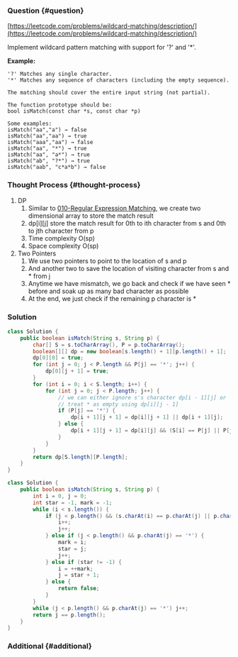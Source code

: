 ### Question {#question}

[https://leetcode.com/problems/wildcard-matching/description/](https://leetcode.com/problems/wildcard-matching/description/)

Implement wildcard pattern matching with support for '?' and '\*'.

**Example:**

```
'?' Matches any single character.
'*' Matches any sequence of characters (including the empty sequence).

The matching should cover the entire input string (not partial).

The function prototype should be:
bool isMatch(const char *s, const char *p)

Some examples:
isMatch("aa","a") → false
isMatch("aa","aa") → true
isMatch("aaa","aa") → false
isMatch("aa", "*") → true
isMatch("aa", "a*") → true
isMatch("ab", "?*") → true
isMatch("aab", "c*a*b") → false
```

### Thought Process {#thought-process}

1. DP
   1. Similar to [010-Regular Expression Matching](/leetcode/string/010-regular-expression-matching.md), we create two dimensional array to store the match result
   2. dp\[i\]\[j\] store the match result for 0th to ith character from s and 0th to jth character from p
   3. Time complexity O\(sp\)
   4. Space complexity O\(sp\)
2. Two Pointers
   1. We use two pointers to point to the location of s and p
   2. And another two to save the location of visiting character from s and \* from j
   3. Anytime we have mismatch, we go back and check if we have seen \* before and soak up as many bad character as possible
   4. At the end, we just check if the remaining p character is \*

### Solution

```java
class Solution {
    public boolean isMatch(String s, String p) {
        char[] S = s.toCharArray(), P = p.toCharArray();
        boolean[][] dp = new boolean[s.length() + 1][p.length() + 1];
        dp[0][0] = true;
        for (int j = 0; j < P.length && P[j] == '*'; j++) {
            dp[0][j + 1] = true;
        }
        for (int i = 0; i < S.length; i++) {
            for (int j = 0; j < P.length; j++) {
                // we can either ignore s's character dp[i - 1][j] or
                // treat * as empty using dp[i][j - 1]
                if (P[j] == '*') {
                    dp[i + 1][j + 1] = dp[i][j + 1] || dp[i + 1][j];
                } else {
                    dp[i + 1][j + 1] = dp[i][j] && (S[i] == P[j] || P[j] == '?');
                }
            }
        }
        return dp[S.length][P.length];
    }
}
```

```java
class Solution {
    public boolean isMatch(String s, String p) {
        int i = 0, j = 0;
        int star = -1, mark = -1;
        while (i < s.length()) {
            if (j < p.length() && (s.charAt(i) == p.charAt(j) || p.charAt(j) == '?')) {
                i++;
                j++;
            } else if (j < p.length() && p.charAt(j) == '*') {
                mark = i;
                star = j;
                j++;
            } else if (star != -1) {
                i = ++mark;
                j = star + 1;
            } else {
                return false;
            }
        }
        while (j < p.length() && p.charAt(j) == '*') j++;
        return j == p.length();
    }
}
```

### Additional {#additional}



